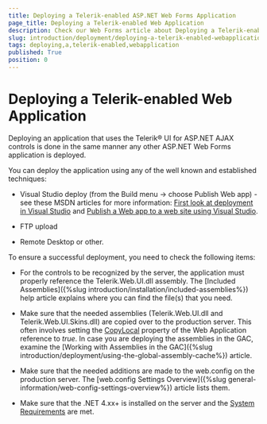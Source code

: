 ```yaml
---
title: Deploying a Telerik-enabled ASP.NET Web Forms Application
page_title: Deploying a Telerik-enabled Web Application
description: Check our Web Forms article about Deploying a Telerik-enabled Web Application.
slug: introduction/deployment/deploying-a-telerik-enabled-webapplication
tags: deploying,a,telerik-enabled,webapplication
published: True
position: 0
---
```


# Deploying a Telerik-enabled Web Application



 

Deploying an application that uses the Telerik® UI for ASP.NET AJAX controls is done in the same manner any other ASP.NET Web Forms application is deployed.

You can deploy the application using any of the well known and established techniques:

* Visual Studio deploy (from the Build menu -> choose Publish Web app) - see these MSDN articles for more information: [First look at deployment in Visual Studio](https://docs.microsoft.com/en-us/visualstudio/deployment/deploying-applications-services-and-components?view=vs-2019) and [Publish a Web app to a web site using Visual Studio](https://docs.microsoft.com/en-us/visualstudio/deployment/quickstart-deploy-to-a-web-site?view=vs-2019).

* FTP upload

* Remote Desktop or other.

To ensure a successful deployment, you need to check the following items:

* For the controls to be recognized by the server, the application must properly reference the Telerik.Web.UI.dll assembly. The [Included Assemblies]({%slug introduction/installation/included-assemblies%}) help article explains where you can find the file(s) that you need.

* Make sure that the needed assemblies (Telerik.Web.UI.dll and Telerik.Web.UI.Skins.dll) are copied over to the production server. This often involves setting the [CopyLocal](https://docs.microsoft.com/en-us/visualstudio/ide/managing-references-in-a-project?view=vs-2019#references-to-shared-components-at-run-time) property of the Web Application reference to *true*.
In case you are deploying the assemblies in the GAC, examine the [Working with Assemblies in the GAC]({%slug introduction/deployment/using-the-global-assembly-cache%}) article.

* Make sure that the needed additions are made to the web.config on the production server. The	[web.config Settings Overview]({%slug general-information/web-config-settings-overview%}) article lists them.

* Make sure that the .NET 4.xx+ is installed on the server and the [System Requirements](https://www.telerik.com/aspnet-ajax/tech-sheets/system-requirements) are met.

